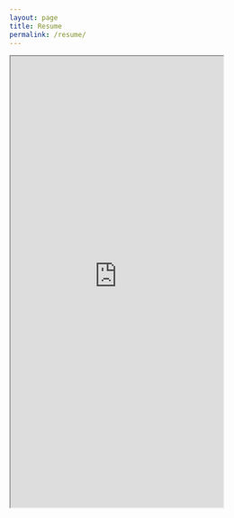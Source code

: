 ```yaml
---
layout: page
title: Resume
permalink: /resume/
---
```


<iframe src="https://drive.google.com/file/d/1F8GNqerXanRCSAqzW-qXjre5UIRp8VlH/preview" width="75%" height="800px"></iframe>

